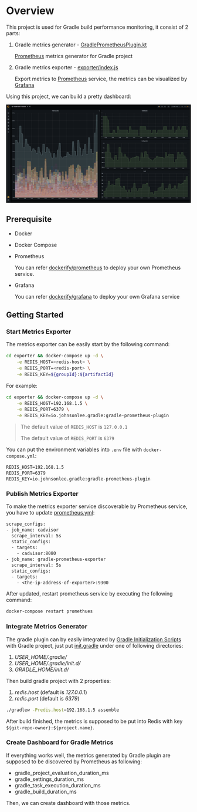 # Overview

This project is used for Gradle build performance monitoring, it consist of 2 parts:

1. Gradle metrics generator - [GradlePrometheusPlugin.kt](./src/main/kotlin/io/johnsonlee/gradle/metrics/GradlePrometheusPlugin.kt)

    [Prometheus](https://prometheus.io) metrics generator for Gradle project
    
1. Gradle metrics exporter - [exporter/index.js](./exporter/index.js)

    Export metrics to [Prometheus](https://prometheus.io) service, the metrics can be visualized by [Grafana](https://grafana.com)

Using this project, we can build a pretty dashboard:

![Screenshot](./art/screenshot.png)

## Prerequisite

- Docker
- Docker Compose
- Prometheus

    You can refer [dockerify/prometheus](https://github.com/johnsonlee/dockerify/tree/main/prometheus) to deploy your own Prometheus service.

- Grafana

    You can refer [dockerify/grafana](https://github.com/johnsonlee/dockerify/tree/main/grafana) to deploy your own Grafana service

## Getting Started

### Start Metrics Exporter

The metrics exporter can be easily start by the following command:

```bash
cd exporter && docker-compose up -d \
    -e REDIS_HOST=<redis-host> \
    -e REDIS_PORT=<redis-port> \
    -e REDIS_KEY=${groupId}:${artifactId}
```

For example:

```bash
cd exporter && docker-compose up -d \
    -e REDIS_HOST=192.168.1.5 \
    -e REDIS_PORT=6379 \
    -e REDIS_KEY=io.johnsonlee.gradle:gradle-prometheus-plugin
```

> The default value of `REDIS_HOST` is `127.0.0.1` 
>
> The default value of `REDIS_PORT` is `6379`

You can put the environment variables into `.env` file with `docker-compose.yml`:

```
REDIS_HOST=192.168.1.5
REDIS_PORT=6379
REDIS_KEY=io.johnsonlee.gradle:gradle-prometheus-plugin
```

### Publish Metrics Exporter

To make the metrics exporter service discoverable by Prometheus service, you have to update [prometheus.yml](https://github.com/johnsonlee/dockerify/blob/main/prometheus/prometheus.yml):

```
scrape_configs:
- job_name: cadvisor
  scrape_interval: 5s
  static_configs:
  - targets:
    - cadvisor:8080
- job_name: gradle-prometheus-exporter
  scrape_interval: 5s
  static_configs:
  - targets:
    - <the-ip-address-of-exporter>:9300
```

After updated, restart prometheus service by executing the following command:

```bash
docker-compose restart promethues
```

### Integrate Metrics Generator

The gradle plugin can by easily integrated by [Gradle Initialization Scripts](https://docs.gradle.org/current/userguide/init_scripts.html) with Gradle project, just put [init.gradle](https://github.com/johnsonlee/gradle-prometheus-plugin/blob/main/src/main/resources/init.gradle) under one of following directories:

1. *USER_HOME/.gradle/*
1. *USER_HOME/.gradle/init.d/*
1. *GRADLE_HOME/init.d/*

Then build gradle project with 2 properties:

1. *redis.host* (default is *127.0.0.1*)
1. *redis.port* (default is *6379*)

```bash
./gradlew -Predis.host=192.168.1.5 assemble
```

After build finished, the metrics is supposed to be put into Redis with key `${git-repo-owner}:${project.name}`.

### Create Dashboard for Gradle Metrics

If everything works well, the metrics generated by Gradle plugin are supposed to be discovered by Prometheus as following:

- gradle_project_evaluation_duration_ms
- gradle_settings_duration_ms
- gradle_task_execution_duration_ms
- gradle_build_duration_ms

Then, we can create dashboard with those metrics.

